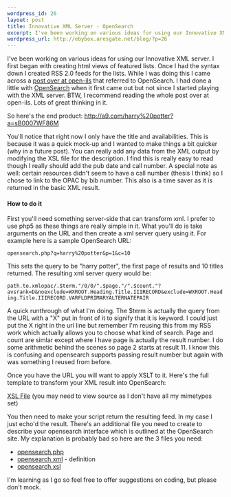 ```yaml
--- 
wordpress_id: 26
layout: post
title: Innovative XML Server - OpenSearch
excerpt: I've been working on various ideas for using our Innovative XML server. I first began with creating html views of featured lists. Once I had the syntax down I created RSS 2.0 feeds for the lists. While I was doing this I came across a <a href="http://open-ils.org/blog/?p=29">post over at open-ils</a> that referred to OpenSearch. I had done a little with OpenSearch when it first came out but not since I started playing with the XML server. BTW, I recommend reading the whole post over at open-ils. Lots of great thinking in it.
wordpress_url: http://ebybox.aresgate.net/blog/?p=26
---
```

I've been working on various ideas for using our Innovative XML server. I first began with creating html views of featured lists. Once I had the syntax down I created RSS 2.0 feeds for the lists. While I was doing this I came across a <a href="http://open-ils.org/blog/?p=29">post over at open-ils</a> that referred to OpenSearch. I had done a little with <a href="http://opensearch.a9.com/">OpenSearch</a> when it first came out but not since I started playing with the XML server. BTW, I recommend reading the whole post over at open-ils. Lots of great thinking in it.

So here's the end product:
<a href="http://a9.com/harry%20potter?a=sB0007WF86M">http://a9.com/harry%20potter?a=sB0007WF86M</a>

You'll notice that right now I only have the title and availabilities. This is because it was a quick mock-up and I wanted to make things a bit quicker (why in a future post). You can really add any data from the XML output by modifying the XSL file for the description. I find this is really easy to read though I really should add the pub date and call number. A special note as well: certain resources didn't seem to have a call number (thesis I think) so I chose to link to the OPAC by bib number. This also is a time saver as it is returned in the basic XML result.

<h4>How to do it</h4>

First you'll need something server-side that can transform xml. I prefer to use php5 as these things are really simple in it. What you'll do is take arguments on the URL and then create a xml server query using it. For example here is a sample OpenSearch URL:

<code>opensearch.php?q=harry%20potter&amp;p=1&amp;c=10</code>

This sets the query to be "harry potter", the first page of results and 10 titles returned. The resulting xml server query would be:

<code>path.to.xmlopac/.$term."/0/0/".$page."/".$count."?avsrank=D&amp;noexclude=WXROOT.Heading.Title.IIIRECORD&amp;exclude=WXROOT.Heading.Title.IIIRECORD.VARFLDPRIMARYALTERNATEPAIR</code>

A quick runthrough of what I'm doing. The $term is actually the query from the URL with a "X" put in front of it to signify that it is keyword. I could just put the X right in the url line but remember I'm reusing this from my RSS work which actually allows you to choose what kind of search. Page and count are simlar except where I have page is actually the result number. I do some arithmetic behind the scenes so page 2 starts at result 11. I know this is confusing and opensearch supports passing result number but again with was something I reused from before.

Once you have the URL you will want to apply XSLT to it. Here's the full template to transform your XML result into OpenSearch:

<a href="http://ebybox.aresgate.net/blog/stuff/opensearch.xsl">XSL File</a> (you may need to view source as I don't have all my mimetypes set)

You then need to make your script return the resulting feed. In my case I just echo'd the result. There's an additional file you need to create to describe your opensearch interface which is outlined at the OpenSearch site. My explanation is probably bad so here are the 3 files you need:

<ul>
<li><a href="http://ebybox.aresgate.net/blog/stuff/opensearch.phps">opensearch.php</a></li>
<li><a href="http://ebybox.aresgate.net/blog/stuff/opensearch.xml">opensearch.xml</a> - definition</li>
<li><a href="http://ebybox.aresgate.net/blog/stuff/opensearch.xsl">opensearch.xsl</a></li>
</ul>

I'm learning as I go so feel free to offer suggestions on coding, but please don't mock.

